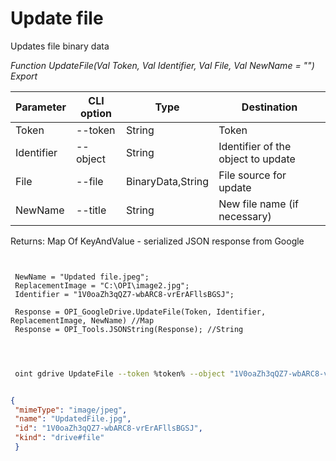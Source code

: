 ﻿---
sidebar_position: 8
---

# Update file
 Updates file binary data


*Function UpdateFile(Val Token, Val Identifier, Val File, Val NewName = "") Export*

 | Parameter | CLI option | Type | Destination |
 |-|-|-|-|
 | Token | --token | String | Token |
 | Identifier | --object | String | Identifier of the object to update |
 | File | --file | BinaryData,String | File source for update |
 | NewName | --title | String | New file name (if necessary) |

 
 Returns: Map Of KeyAndValue - serialized JSON response from Google

```bsl title="Code example"
	
 
 NewName = "Updated file.jpeg";
 ReplacementImage = "C:\OPI\image2.jpg";
 Identifier = "1V0oaZh3qQZ7-wbARC8-vrErAFllsBGSJ";
 
 Response = OPI_GoogleDrive.UpdateFile(Token, Identifier, ReplacementImage, NewName) //Map
 Response = OPI_Tools.JSONString(Response); //String
 
	
```

```sh title="CLI command example"
 
 oint gdrive UpdateFile --token %token% --object "1V0oaZh3qQZ7-wbARC8-vrErAFllsBGSJ" --file %file% --title "Updated file.jpeg"

```


```json title="Result"

{
 "mimeType": "image/jpeg",
 "name": "UpdatedFile.jpg",
 "id": "1V0oaZh3qQZ7-wbARC8-vrErAFllsBGSJ",
 "kind": "drive#file"
 }

```

